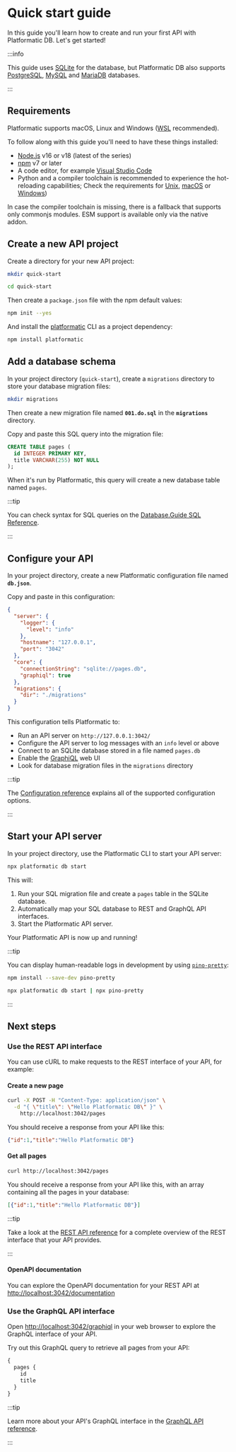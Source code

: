 # Quick start guide

In this guide you'll learn how to create and run your first API with
Platformatic DB. Let's get started!

:::info

This guide uses [SQLite](https://www.sqlite.org/) for the database, but
Platformatic DB also supports [PostgreSQL](https://www.postgresql.org/),
[MySQL](https://www.mysql.com/) and [MariaDB](https://mariadb.org/) databases.

:::

## Requirements

Platformatic supports macOS, Linux and Windows ([WSL](https://docs.microsoft.com/windows/wsl/) recommended).

To follow along with this guide you'll need to have these things installed:

- [Node.js](https://nodejs.org/) v16 or v18 (latest of the series)
- [npm](https://docs.npmjs.com/cli/v8/) v7 or later
- A code editor, for example [Visual Studio Code](https://code.visualstudio.com/)
- Python and a compiler toolchain is recommended
  to experience the hot-reloading capabilities;
  Check the requirements for [Unix](https://github.com/nodejs/node-gyp#on-unix),
  [macOS](https://github.com/nodejs/node-gyp#on-macos) or
  [Windows](https://github.com/nodejs/node-gyp#on-windows))

In case the compiler toolchain is missing, there is a fallback that supports only commonjs modules.
ESM support is available only via the native addon.

## Create a new API project

Create a directory for your new API project:

```sh
mkdir quick-start

cd quick-start
```

Then create a `package.json` file with the npm default values:

```sh
npm init --yes
```

And install the [platformatic](https://www.npmjs.com/package/platformatic) CLI
as a project dependency:

```sh
npm install platformatic
```

## Add a database schema

In your project directory (`quick-start`), create a `migrations` directory to
store your database migration files:

```sh
mkdir migrations
```

Then create a new migration file named **`001.do.sql`** in the **`migrations`**
directory.

Copy and paste this SQL query into the migration file:

```sql
CREATE TABLE pages (
  id INTEGER PRIMARY KEY,
  title VARCHAR(255) NOT NULL
);
```

When it's run by Platformatic, this query will create a new database table
named `pages`.

:::tip

You can check syntax for SQL queries on the [Database.Guide SQL Reference](https://database.guide/sql-reference-for-beginners/).

:::

## Configure your API

In your project directory, create a new Platformatic configuration file named
**`db.json`**.

Copy and paste in this configuration:

```json
{
  "server": {
    "logger": {
      "level": "info"
    },
    "hostname": "127.0.0.1",
    "port": "3042"
  },
  "core": {
    "connectionString": "sqlite://pages.db",
    "graphiql": true
  },
  "migrations": {
    "dir": "./migrations"
  }
}
```

This configuration tells Platformatic to:

- Run an API server on `http://127.0.0.1:3042/`
- Configure the API server to log messages with an `info` level or above
- Connect to an SQLite database stored in a file named `pages.db`
- Enable the [GraphiQL](https://www.npmjs.com/package/graphiql) web UI
- Look for database migration files in the `migrations` directory

:::tip

The [Configuration reference](/reference/configuration.md) explains all of the
supported configuration options.

:::

## Start your API server

In your project directory, use the Platformatic CLI to start your API server:

```sh
npx platformatic db start
```

This will:

1. Run your SQL migration file and create a `pages` table in the SQLite database.
1. Automatically map your SQL database to REST and GraphQL API interfaces.
1. Start the Platformatic API server.

Your Platformatic API is now up and running!

:::tip

You can display human-readable logs in development by using
[`pino-pretty`](https://github.com/pinojs/pino-pretty):

```sh
npm install --save-dev pino-pretty

npx platformatic db start | npx pino-pretty
```

:::

## Next steps

### Use the REST API interface

You can use cURL to make requests to the REST interface of your API, for example:

#### Create a new page

```bash
curl -X POST -H "Content-Type: application/json" \
  -d "{ \"title\": \"Hello Platformatic DB\" }" \
	http://localhost:3042/pages
```

You should receive a response from your API like this:

```json
{"id":1,"title":"Hello Platformatic DB"}
```

#### Get all pages

```bash
curl http://localhost:3042/pages
```

You should receive a response from your API like this, with an array
containing all the pages in your database:

```json
[{"id":1,"title":"Hello Platformatic DB"}]
```

:::tip

Take a look at the [REST API reference](/reference/rest-api.md) for a complete
overview of the REST interface that your API provides.

:::

#### OpenAPI documentation

You can explore the OpenAPI documentation for your REST API at
[http://localhost:3042/documentation](http://localhost:3042/documentation)

### Use the GraphQL API interface

Open [http://localhost:3042/graphiql](http://localhost:3042/graphiql) in your
web browser to explore the GraphQL interface of your API.

Try out this GraphQL query to retrieve all pages from your API:

```graphql
{
  pages {
    id
    title
  }
}
```

:::tip

Learn more about your API's GraphQL interface in the
[GraphQL API reference](/reference/graphql-api.md).

:::
